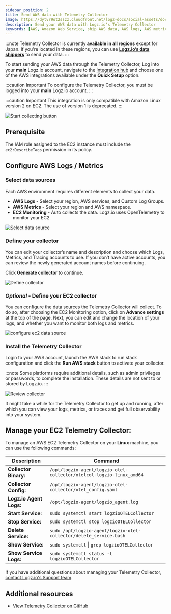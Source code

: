 ```yaml
---
sidebar_position: 2
title: Send AWS data with Telemetry Collector
image: https://dytvr9ot2sszz.cloudfront.net/logz-docs/social-assets/docs-social.jpg
description: Send your AWS data with Logz.io's Telemetry Collector
keywords: [AWS, Amazon Web Service, ship AWS data, AWS logs, AWS metrics, AWS tracing]
---
```


:::note
Telemetry Collector is currently **available in all regions** except for Japan. If you're located in these regions, you can use **[Logz.io’s data shippers](https://app.logz.io/#/dashboard/send-your-data/collection?tag=all&collection=all)** to send your data.
:::

To start sending your AWS data through the Telemetry Collector, Log into your **main** Logz.io account, navigate to the [Integration hub](https://app.logz.io/#/dashboard/integrations/collectors) and choose one of the AWS integrations available under the **Quick Setup** option.


:::caution Important
To configure the Telemetry Collector, you must be logged into your **main** Logz.io account.
:::

:::caution Important
This integration is only compatible with Amazon Linux version 2 on EC2. The use of version 1 is deprecated.
:::

![Start collecting button](https://dytvr9ot2sszz.cloudfront.net/logz-docs/telemetry-agent/aws-shippers.png)

## Prerequisite

The IAM role assigned to the EC2 instance must include the `ec2:DescribeTags` permission in its policy.

## Configure AWS Logs / Metrics

### Select data sources

Each AWS environment requires different elements to collect your data.

* **AWS Logs** - Select your region, AWS services, and Custom Log Groups.
* **AWS Metrics** - Select your region and AWS namespace.
* **EC2 Monitoring** - Auto collects the data. Logz.io uses OpenTelemetry to monitor your EC2.

![Select data source](https://dytvr9ot2sszz.cloudfront.net/logz-docs/telemetry-agent/collector-data-sources-dec.png)


<!--
### Select your environment

Select the AWS platform and the relevant sub-type through which you want to send your data.

![Select platform](https://dytvr9ot2sszz.cloudfront.net/logz-docs/telemetry-agent/collector-main-aws-sep.png)
-->

### Define your collector

You can edit your collector’s name and description and choose which Logs, Metrics, and Tracing accounts to use. If you don’t have active accounts, you can review the newly generated account names before continuing.

Click **Generate collector** to continue.

![Define collector](https://dytvr9ot2sszz.cloudfront.net/logz-docs/telemetry-agent/finalize-telemetry-dec.png)


### _Optional_ - Define your EC2 collector

You can configure the data sources the Telemetry Collector will collect. To do so, after choosing the EC2 Monitoring option, click on **Advance settings** at the top of the page. Next, you can edit and change the location of your logs, and whether you want to monitor both logs and metrics. 


![configure ec2 data source](https://dytvr9ot2sszz.cloudfront.net/logz-docs/telemetry-agent/ec2-configure-dec.png)


### Install the Telemetry Collector


Login to your AWS account, launch the AWS stack to run stack configuration and click the **Run AWS stack** button to activate your collector. 

:::note
Some platforms require additional details, such as admin privileges or passwords, to complete the installation. These details are not sent to or stored by Logz.io.
:::

![Review collector](https://dytvr9ot2sszz.cloudfront.net/logz-docs/telemetry-agent/activate-aws-sep.png)

It might take a while for the Telemetry Collector to get up and running, after which you can view your logs, metrics, or traces and get full observability into your system.

## Manage your EC2 Telemetry Collector:

To manage an AWS EC2 Telemetry Collector on your **Linux** machine, you can use the following commands:

|Description|Command|
|--|--|
|**Collector Binary:** |`/opt/logzio-agent/logzio-otel-collector/otelcol-logzio-linux_amd64`|
|**Collector Config:**|`/opt/logzio-agent/logzio-otel-collector/otel_config.yaml`|
|**Logz.io Agent Logs:** |`/opt/logzio-agent/logzio_agent.log`|
|**Start Service:** |`sudo systemctl start logzioOTELCollector`|
|**Stop Service:** |`sudo systemctl stop logzioOTELCollector`|
|**Delete Service:** |`sudo /opt/logzio-agent/logzio-otel-collector/delete_service.bash`|
|**Show Service:** |`sudo systemctl` &#124; `grep logzioOTELCollector`|
|**Show Service Logs:** |`sudo systemctl status -l logzioOTELCollector`|


If you have additional questions about managing your Telemetry Collector, [contact Logz.io's Support team](mailto:help@logz.io).


## Additional resources

* [View Telemetry Collector on GitHub](https://github.com/logzio/logzio-agent-manifest)